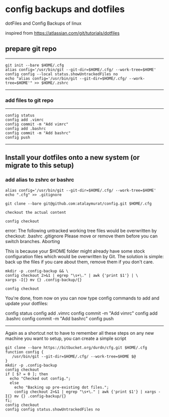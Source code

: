 # config backups and dotfiles
dotFiles and Config Backups of linux 

inspired from 
https://atlassian.com/git/tutorials/dotfiles

## prepare git repo
------------------------------------
```
git init --bare $HOME/.cfg
alias config='/usr/bin/git --git-dir=$HOME/.cfg/ --work-tree=$HOME'
config config --local status.showUntrackedFiles no
echo "alias config='/usr/bin/git --git-dir=$HOME/.cfg/ --work-tree=$HOME'" >> $HOME/.zshrc
```
------------------------------------

### add files to git repo
------------------------------------
```
config status
config add .vimrc
config commit -m "Add vimrc"
config add .bashrc
config commit -m "Add bashrc"
config push

```
------------------------------------

## Install your dotfiles onto a new system (or migrate to this setup)

### add alias to zshrc or bashrc
```
alias config='/usr/bin/git --git-dir=$HOME/.cfg/ --work-tree=$HOME'
echo ".cfg" >> .gitignore

git clone --bare git@github.com:atalaymurat/config.git $HOME/.cfg

checkout the actual content

config checkout
```

error: The following untracked working tree files would be overwritten by checkout:
    .bashrc
    .gitignore
Please move or remove them before you can switch branches.
Aborting


This is because your $HOME folder might already have some stock configuration files which would be overwritten by Git. The solution is simple: back up the files if you care about them, remove them if you don't care.

```
mkdir -p .config-backup && \
config checkout 2>&1 | egrep "\s+\." | awk {'print $1'} | \
xargs -I{} mv {} .config-backup/{}

config checkout
```
You're done, from now on you can now type config commands to add and update your dotfiles:

config status
config add .vimrc
config commit -m "Add vimrc"
config add .bashrc
config commit -m "Add bashrc"
config push

-----------------------------------------------
Again as a shortcut not to have to remember all these steps on any new machine you want to setup, you can create a simple script

```
git clone --bare https://bitbucket.org/durdn/cfg.git $HOME/.cfg
function config {
   /usr/bin/git --git-dir=$HOME/.cfg/ --work-tree=$HOME $@
}
mkdir -p .config-backup
config checkout
if [ $? = 0 ]; then
  echo "Checked out config.";
  else
    echo "Backing up pre-existing dot files.";
    config checkout 2>&1 | egrep "\s+\." | awk {'print $1'} | xargs -I{} mv {} .config-backup/{}
fi;
config checkout
config config status.showUntrackedFiles no
```
